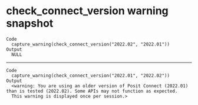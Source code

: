 # check_connect_version warning snapshot

    Code
      capture_warning(check_connect_version("2022.02", "2022.01"))
    Output
      NULL

---

    Code
      capture_warning(check_connect_version("2022.01", "2022.02"))
    Output
      <warning: You are using an older version of Posit Connect (2022.01) than is tested (2022.02). Some APIs may not function as expected.
      This warning is displayed once per session.>

